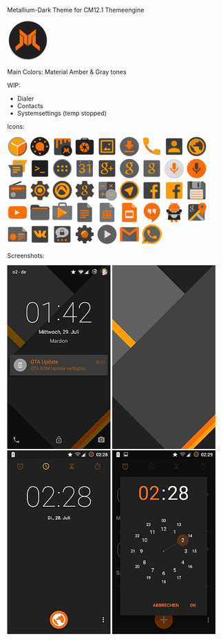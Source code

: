 Metallium-Dark Theme for CM12.1 Themeengine

![AppIcon](https://raw.githubusercontent.com/MardonHH/Metallium-Dark/master/preview/ic_launcher.png)


Main Colors:
Material Amber & Gray tones

WIP:
- Dialer
- Contacts
- Systemsettings (temp stopped)

Icons:

![DeskClock](https://raw.githubusercontent.com/MardonHH/Metallium-Dark/master/preview/icons/clock.png)
![AudioFX](https://raw.githubusercontent.com/MardonHH/Metallium-Dark/master/preview/icons/audiofx.png)
![Themes](https://raw.githubusercontent.com/MardonHH/Metallium-Dark/master/preview/icons/themes.png)
![Camera](https://raw.githubusercontent.com/MardonHH/Metallium-Dark/master/preview/icons/cam.png)
![Gallery](https://raw.githubusercontent.com/MardonHH/Metallium-Dark/master/preview/icons/gallery.png)
![Downloads](https://raw.githubusercontent.com/MardonHH/Metallium-Dark/master/preview/icons/downloads.png)
![Dialer](https://raw.githubusercontent.com/MardonHH/Metallium-Dark/master/preview/icons/phone.png)
![Contacts](https://raw.githubusercontent.com/MardonHH/Metallium-Dark/master/preview/icons/contacts.png)
![Browser](https://raw.githubusercontent.com/MardonHH/Metallium-Dark/master/preview/icons/browser.png)
![SMS](https://raw.githubusercontent.com/MardonHH/Metallium-Dark/master/preview/icons/sms.png)
![Terminal](https://raw.githubusercontent.com/MardonHH/Metallium-Dark/master/preview/icons/terminal.png)
![Drawer](https://raw.githubusercontent.com/MardonHH/Metallium-Dark/master/preview/icons/drawer.png)
![Calendar](https://raw.githubusercontent.com/MardonHH/Metallium-Dark/master/preview/icons/calendar.png)
![G+](https://raw.githubusercontent.com/MardonHH/Metallium-Dark/master/preview/icons/g+.png)
![GHome](https://raw.githubusercontent.com/MardonHH/Metallium-Dark/master/preview/icons/google_home.png)
![GSearch](https://raw.githubusercontent.com/MardonHH/Metallium-Dark/master/preview/icons/google_search.png)
![GVSearch](https://raw.githubusercontent.com/MardonHH/Metallium-Dark/master/preview/icons/google_voicesearch.png)
![Soundrecorder](https://raw.githubusercontent.com/MardonHH/Metallium-Dark/master/preview/icons/soundrec.png)
![FM](https://raw.githubusercontent.com/MardonHH/Metallium-Dark/master/preview/icons/fm.png)
![Settings](https://raw.githubusercontent.com/MardonHH/Metallium-Dark/master/preview/icons/settings.png)
![Audials](https://raw.githubusercontent.com/MardonHH/Metallium-Dark/master/preview/icons/audials.png)
![GMSSettings](https://raw.githubusercontent.com/MardonHH/Metallium-Dark/master/preview/icons/gsettings.png)
![Calculator](https://raw.githubusercontent.com/MardonHH/Metallium-Dark/master/preview/icons/calculator.png)
![Telegram](https://raw.githubusercontent.com/MardonHH/Metallium-Dark/master/preview/icons/telegram.png)
![Facebook](https://raw.githubusercontent.com/MardonHH/Metallium-Dark/master/preview/icons/facebook.png)
![FacebookLite](https://raw.githubusercontent.com/MardonHH/Metallium-Dark/master/preview/icons/facebooklite.png)
![TotalCommander](https://raw.githubusercontent.com/MardonHH/Metallium-Dark/master/preview/icons/totalcommander.png)
![YouTube](https://raw.githubusercontent.com/MardonHH/Metallium-Dark/master/preview/icons/youtube.png)
![CM-Filemanager](https://raw.githubusercontent.com/MardonHH/Metallium-Dark/master/preview/icons/cmfilemanager.png)
![PlayStore](https://raw.githubusercontent.com/MardonHH/Metallium-Dark/master/preview/icons/playstore.png)
![GoogleDocs](https://raw.githubusercontent.com/MardonHH/Metallium-Dark/master/preview/icons/gdocs.png)
![GoogleSheets](https://raw.githubusercontent.com/MardonHH/Metallium-Dark/master/preview/icons/gsheets.png)
![GoogleSlides](https://raw.githubusercontent.com/MardonHH/Metallium-Dark/master/preview/icons/gslides.png)
![Hangouts](https://raw.githubusercontent.com/MardonHH/Metallium-Dark/master/preview/icons/hangouts.png)
![SD-Maid](https://raw.githubusercontent.com/MardonHH/Metallium-Dark/master/preview/icons/sdmaid.png)
![Google Maps](https://raw.githubusercontent.com/MardonHH/Metallium-Dark/master/preview/icons/maps.png)
![GoogleNewsstand](https://raw.githubusercontent.com/MardonHH/Metallium-Dark/master/preview/icons/google_newsstand.png)
![VK](https://raw.githubusercontent.com/MardonHH/Metallium-Dark/master/preview/icons/vk.png)
![Threema](https://raw.githubusercontent.com/MardonHH/Metallium-Dark/master/preview/icons/threema.png)
![KernelAdiutor](https://raw.githubusercontent.com/MardonHH/Metallium-Dark/master/preview/icons/kerneladiutor.png)
![MX-Player](https://raw.githubusercontent.com/MardonHH/Metallium-Dark/master/preview/icons/mxplayer.png)
![GMail](https://raw.githubusercontent.com/MardonHH/Metallium-Dark/master/preview/icons/gmail.png)
![WhatsApp](https://raw.githubusercontent.com/MardonHH/Metallium-Dark/master/preview/icons/whatsapp.png)


Screenshots:

![Lockscreen](https://raw.githubusercontent.com/MardonHH/Metallium-Dark/master/preview/lockscreen.jpg)
![Wallpaper](https://raw.githubusercontent.com/MardonHH/Metallium-Dark/master/preview/wallpaper.jpg)
![Clock](https://raw.githubusercontent.com/MardonHH/Metallium-Dark/master/preview/clock.jpg)
![Clock2](https://raw.githubusercontent.com/MardonHH/Metallium-Dark/master/preview/clock2.jpg)
